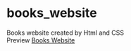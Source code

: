 # books_website
Books website created by Html and CSS
<br>
Preview <a href="https://ibso03.github.io/books_website/">Books Website </a>
